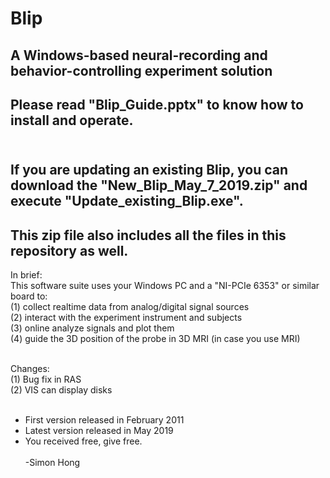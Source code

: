 # Blip
## A Windows-based neural-recording and behavior-controlling experiment solution <p>
## Please read "Blip_Guide.pptx" to know how to install and operate.<br><br>
## If you are updating an existing Blip, you can download the "New_Blip_May_7_2019.zip" and execute "Update_existing_Blip.exe".<br>
## This zip file also includes all the files in this repository as well.<br>
In brief:<br>
This software suite uses your Windows PC and a "NI-PCIe 6353" or similar board to:<br> 
(1) collect realtime data from analog/digital signal sources<br> 
(2) interact with the experiment instrument and subjects<br>
(3) online analyze signals and plot them<br>
(4) guide the 3D position of the probe in 3D MRI (in case you use MRI)<br><br>
 

Changes:<br>
(1) Bug fix in RAS<br>
(2) VIS can display disks
<br><br>
- First version released in February 2011<br>
- Latest version released in May 2019<br>
- You received free, give free.<br><br>
-Simon Hong
